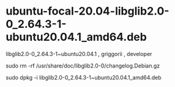# ubuntu-focal-20.04-libglib2.0-0_2.64.3-1-ubuntu20.04.1_amd64.deb
libglib2.0-0_2.64.3-1~ubuntu20.04.1 , griggorii , developer

sudo rm -rf /usr/share/doc/libglib2.0-0/changelog.Debian.gz 

sudo dpkg -i libglib2.0-0_2.64.3-1~ubuntu20.04.1_amd64.deb
